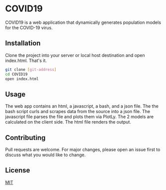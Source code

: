 # COVID19

COVID19 is a web application that dynamically generates population models for the COVID-19 virus.

## Installation

Clone the project into your server or local host destination and open index.html. That's it.

```bash
git clone [git-address]
cd COVID19
open index.html
```

## Usage

The web app contains an html, a javascript, a bash, and a json file. The the bash script curls and scrapes data from the source into a json file. The javascript file parses the file and plots them via PlotLy. The 2 models are calculated on the client side. The html file renders the output.

## Contributing
Pull requests are welcome. For major changes, please open an issue first to discuss what you would like to change.

## License
[MIT](https://choosealicense.com/licenses/mit/)
